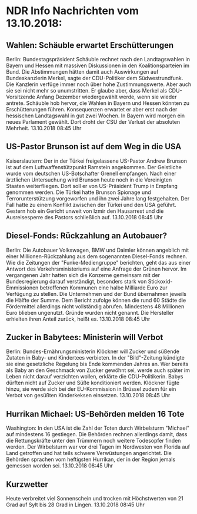 # NDR Info Nachrichten vom 13.10.2018:


## Wahlen: Schäuble erwartet Erschütterungen
Berlin: Bundestagspräsident Schäuble rechnet nach den Landtagswahlen in Bayern und Hessen mit massiven Diskussionen in den Koalitionsparteien im Bund. Die Abstimmungen hätten damit auch Auswirkungen auf Bundeskanzlerin Merkel, sagte der CDU-Politiker dem Südwestrundfunk. Die Kanzlerin verfüge immer noch über hohe Zustimmungswerte. Aber auch sie sei nicht mehr so unumstritten. Er glaube aber, dass Merkel als CDU-Vorsitzende Anfang Dezember wiedergewählt werde, wenn sie wieder antrete. Schäuble hob hervor, die Wahlen in Bayern und Hessen könnten zu Erschütterungen führen. Konsequenzen erwartet er aber erst nach der hessischen Landtagswahl in gut zwei Wochen. In Bayern wird morgen ein neues Parlament gewählt. Dort droht der CSU der Verlust der absoluten Mehrheit. 13.10.2018 08:45 Uhr 

## US-Pastor Brunson ist auf dem Weg in die USA
Kaiserslautern: Der in der Türkei freigelassene US-Pastor Andrew Brunson ist auf dem Luftwaffenstützpunkt Ramstein angekommen. Der Geistliche wurde vom deutschen US-Botschafter Grenell empfangen. Nach einer ärztlichen Untersuchung wird Brunson heute noch in die Vereinigten Staaten weiterfliegen. Dort soll er von US-Präsident Trump in Empfang genommen werden. Die Türkei hatte Brunson Spionage und Terrorunterstützung vorgeworfen und ihn zwei Jahre lang festgehalten. Der Fall hatte zu einem Konflikt zwischen der Türkei und den USA geführt. Gestern hob ein Gericht unweit von Izmir den Hausarrest und die Ausreisesperre des Pastors schließlich auf. 13.10.2018 08:45 Uhr 

## Diesel-Fonds: Rückzahlung an Autobauer?
Berlin: Die Autobauer Volkswagen, BMW und Daimler können angeblich mit einer Millionen-Rückzahlung aus dem sogenannten Diesel-Fonds rechnen. Wie die Zeitungen der "Funke-Mediengruppe" berichten, geht das aus einer Antwort des Verkehrsministeriums auf eine Anfrage der Grünen hervor. Im vergangenen Jahr hatten sich die Konzerne gemeinsam mit der Bundesregierung darauf verständigt, besonders stark von Stickoxid-Emmissionen betroffenen Kommunen eine halbe Milliarde Euro zur Verfügung zu stellen. Die Unternehmen und der Bund übernahmen jeweils die Hälfte der Summe. Dem Bericht zufolge können die rund 60 Städte die Fördermittel allerdings nicht vollständig abrufen. Mindestens 48 Millionen Euro blieben ungenutzt. Gründe wurden nicht genannt. Die Hersteller erhielten ihren Anteil zurück, heißt es. 13.10.2018 08:45 Uhr 

## Zucker in Babytees: Ministerin will Verbot
Berlin:	Bundes-Ernährungsministerin Klöckner will Zucker und süßende Zutaten in Baby- und Kindertees verbieten. In der "Bild"-Zeitung kündigte sie eine gesetzliche Regelung bis Ende kommenden Jahres an. Wer bereits als Baby an den Geschmack von Zucker gewöhnt sei, werde auch später im Leben nicht darauf verzichten wollen, erklärte die CDU-Politikerin. Babys dürften nicht auf Zucker und Süße konditioniert werden. Klöckner fügte hinzu, sie werde sich bei der EU-Kommission in Brüssel zudem für ein Verbot von gesüßten Kinderkeksen einsetzen. 13.10.2018 08:45 Uhr 

## Hurrikan Michael: US-Behörden melden 16 Tote
Washington: In den USA ist die Zahl der Toten durch Wirbelsturm "Michael" auf mindestens 16 gestiegen. Die Behörden rechnen allerdings damit, dass die Rettungskräfte unter den Trümmern noch weitere Todesopfer finden werden. Der Wirbelsturm war vor drei Tagen im Nordwesten von Florida auf Land getroffen und hat teils schwere Verwüstungen angerichtet. Die Behörden sprachen vom heftigsten Hurrikan, der in der Region jemals gemessen worden sei. 13.10.2018 08:45 Uhr 

## Kurzwetter
Heute verbreitet viel Sonnenschein und trocken mit Höchstwerten von 21 Grad auf Sylt bis 28 Grad in Lingen. 13.10.2018 08:45 Uhr 
